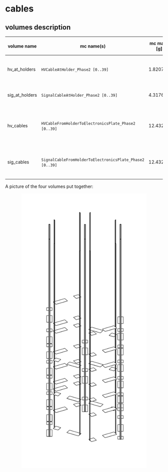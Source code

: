 # cables

## volumes description

| volume name    | mc name(s)                                               | mc mass [g] | mc volume [cm^3] | density [g/cm^3] | volume description                                          |
| -------------- | -------------------------------------------------------- | ----------- | ---------------- | ---------------- | ----------------------------------------------------------- |
| hv_at_holders  | `HVCableAtHolder_Phase2 [0..39]`                         | 1.82070     | 1.19             | 1.53 (kapton)    | high voltage cable patch at holder plate                    |
| sig_at_holders | `SignalCableAtHolder_Phase2 [0..39]`                     | 4.31766     | 2.822            | 1.53 (kapton)    | signal cable patch at holder plate                          |
| hv_cables      | `HVCableFromHolderToElectronicsPlate_Phase2 [0..39]`     | 12.43250    | 8.125817         | 1.53 (kapton)    | high voltage cable body from holder up to electronics plate |
| sig_cables     | `SignalCableFromHolderToElectronicsPlate_Phase2 [0..39]` | 12.43250    | 8.125817         | 1.53 (kapton)    | signal cable body from holder up to electronics plate       |

A picture of the four volumes put together:
<p align="center">
  <img src="cables.png" width="400"/>
</p>
